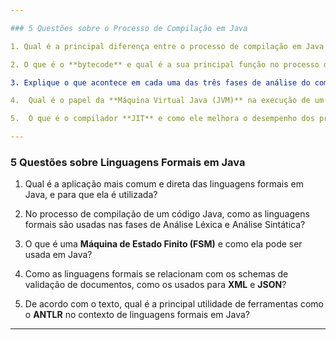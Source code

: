 ```yaml
---

### 5 Questões sobre o Processo de Compilação em Java

1. Qual é a principal diferença entre o processo de compilação em Java e o de linguagens como C++?

2. O que é o **bytecode** e qual é a sua principal função no processo de compilação do Java?

3. Explique o que acontece em cada uma das três fases de análise do compilador **`javac`**: Análise Léxica, Análise Sintática e Análise Semântica.

4.  Qual é o papel da **Máquina Virtual Java (JVM)** na execução de um programa Java, e por que o arquivo `.class` não é executado diretamente pelo sistema operacional?

5.  O que é o compilador **JIT** e como ele melhora o desempenho dos programas em Java?

---
```


### 5 Questões sobre Linguagens Formais em Java

1.  Qual é a aplicação mais comum e direta das linguagens formais em Java, e para que ela é utilizada?

2.  No processo de compilação de um código Java, como as linguagens formais são usadas nas fases de Análise Léxica e Análise Sintática?

3.  O que é uma **Máquina de Estado Finito (FSM)** e como ela pode ser usada em Java?

4.  Como as linguagens formais se relacionam com os schemas de validação de documentos, como os usados para **XML** e **JSON**?

5.  De acordo com o texto, qual é a principal utilidade de ferramentas como o **ANTLR** no contexto de linguagens formais em Java?

---
